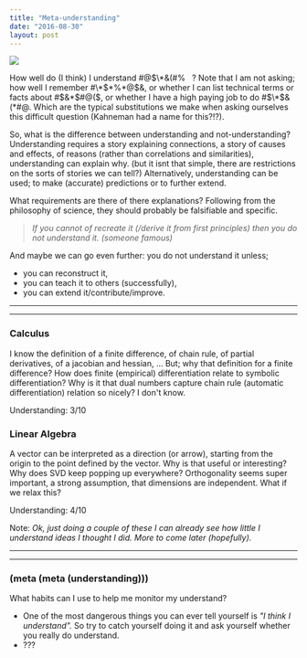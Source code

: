 ```yaml
---
title: "Meta-understanding"
date: "2016-08-30"
layout: post
---
```


![]({{site.baseurl}}/images/{{page.coverImage}})

How well do (I think) I understand #@$\*&(#%   ? Note that I am not asking; how well I remember #\*$\*%\*@$&, or whether I can list technical terms or facts about #$&\*$#@($, or whether I have a high paying job to do #$\*$&(\*#@. Which are the typical substitutions we make when asking ourselves this difficult question (Kahneman had a name for this?!?).

So, what is the difference between understanding and not-understanding? Understanding requires a story explaining connections, a story of causes and effects, of reasons (rather than correlations and similarities), understanding can explain why. (but it isnt that simple, there are restrictions on the sorts of stories we can tell?) Alternatively, understanding can be used; to make (accurate) predictions or to further extend.

What requirements are there of there explanations? Following from the philosophy of science, they should probably be falsifiable and specific.

> _If you cannot of recreate it (/derive it from first principles) then you do not understand it. (someone famous)_

And maybe we can go even further: you do not understand it unless;

- you can reconstruct it,
- you can teach it to others (successfully),
- you can extend it/contribute/improve.

* * *

* * *

### Calculus

I know the definition of a finite difference, of chain rule, of partial derivatives, of a jacobian and hessian, ... But; why that definition for a finite difference? How does finite (empirical) differentiation relate to symbolic differentiation? Why is it that dual numbers capture chain rule (automatic differentiation) relation so nicely? I don't know.

Understanding: 3/10

### Linear Algebra

A vector can be interpreted as a direction (or arrow), starting from the origin to the point defined by the vector. Why is that useful or interesting? Why does SVD keep popping up everywhere? Orthogonality seems super important, a strong assumption, that dimensions are independent. What if we relax this?

Understanding: 4/10

Note: _Ok, just doing a couple of these I can already see how little I understand ideas I thought I did. More to come later (hopefully)._

* * *

* * *

### (meta (meta (understanding)))

What habits can I use to help me monitor my understand?

- One of the most dangerous things you can ever tell yourself is _"I think I understand"._ So try to catch yourself doing it and ask yourself whether you really do understand.
- ???
